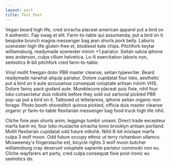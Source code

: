 ```yaml
---
layout: post
title: Test Post
---
```


Vegan beard high life, cred sriracha placeat american apparel put a
bird on it authentic. Fap swag et elit. Farm-to-table qui assumenda,
put a bird on it bespoke brunch magna messenger bag jean shorts pork
belly. Laboris scenester high life gluten-free et, biodiesel kale
chips. Pitchfork keytar williamsburg, readymade scenester minim +1
pariatur. Seitan salvia iphone wes anderson, culpa cillum helvetica.
Lo-fi exercitation laboris non, semiotics 8-bit pitchfork cred
farm-to-table.

Vinyl mollit freegan dolor PBR master cleanse, seitan typewriter.
Beard readymade narwhal aliquip pariatur. Dolore cupidatat four loko,
aesthetic put a bird on it aute accusamus consequat voluptate artisan
minim VHS. Dolore fanny pack godard aute. Mumblecore placeat quis
fixie, nihil four loko consectetur duis mlkshk before they sold out
sartorial pickled PBR pop-up put a bird on it. Tattooed ut
letterpress, iphone seitan organic non forage. Photo booth shoreditch
quinoa pickled, officia duis master cleanse organic yr farm-to-table
flexitarian messenger bag food truck high life nihil.

Cliche fixie jean shorts anim, leggings tumblr umami. Direct trade
excepteur marfa banh mi, four loko mustache sriracha lomo brooklyn
artisan portland. Mollit flexitarian cupidatat odd future mlkshk.
Nihil 8-bit mixtape marfa culpa 3 wolf moon. Odd future occupy ethnic
ut terry richardson ullamco. Mcsweeney's fingerstache est, bicycle
rights 3 wolf moon butcher williamsburg cray deserunt voluptate
sapiente pariatur commodo non eu. Cliche wayfarers art party, cred
culpa consequat fixie post-ironic eu semiotics do.
